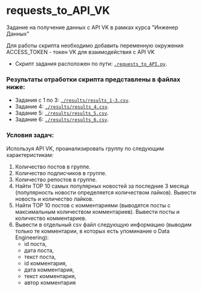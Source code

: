 # requests_to_API_VK
Задание на получение данных с API VK в рамках курса "Инженер Данных"

Для работы скрипта необходимо добавить переменную окружения ACCESS_TOKEN - токен VK для взаимодействия с API VK

- Скрипт задания расположен по пути: <code>[.requests_to_API.py](https://github.com/AlexeyAnanchenko/requests_to_API_VK/blob/main/requests_to_API.py)</code>.


### Результаты отработки скрипта представлены в файлах ниже:

- Задания с 1 по 3: <code>[./results/results_1-3.csv](https://github.com/AlexeyAnanchenko/requests_to_API_VK/blob/main/results_1-3.csv)</code>.
- Задание 4: <code>[./results/results_4.csv](https://github.com/AlexeyAnanchenko/requests_to_API_VK/blob/main/results/results_4.csv)</code>.
- Задание 5: <code>[./results/results_5.csv](https://github.com/AlexeyAnanchenko/requests_to_API_VK/blob/main/results/results_5.csv)</code>.
- Задание 6: <code>[./results/results_6.csv](https://github.com/AlexeyAnanchenko/requests_to_API_VK/blob/main/results/results_6.csv)</code>.

### Условия задач:

Используя API VK, проанализировать группу по следующим характеристикам:

1. Количество постов в группе.
2. Количество подписчиков в группе.
3. Количество репостов в группе.
4. Найти TOP 10 самых популярных новостей за последние 3 месяца (популярность новости определяется количеством лайков). Вывести новость и количество лайков.
5. Найти TOP 10 постов с комментариями (выводятся посты с максимальным количеством комментариев). Вывести посты и количество комментариев.
6. Вывести в отдельный csv файл следующую информацию (выводим только те комментарии, в которых есть упоминание о Data Engineering):
    - id поста,
    - дата поста,
    - текст поста,
    - id комментария,
    - дата комментария,
    - текст комментария,
    - автор комментария
